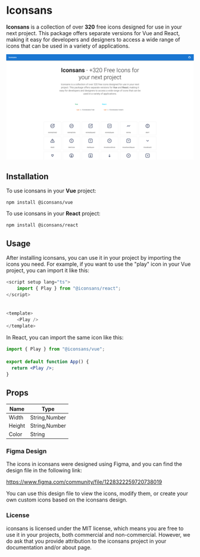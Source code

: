 # Iconsans

**Iconsans** is a collection of over **320** free icons designed for use in your next project. This package offers separate versions for Vue and React, making it easy for developers and designers to access a wide range of icons that can be used in a variety of applications.

![Website](./picture.png)

## Installation

To use iconsans in your **Vue** project:

```
npm install @iconsans/vue
```

To use iconsans in your **React** project:

```
npm install @iconsans/react
```

## Usage

After installing iconsans, you can use it in your project by importing the icons you need. For example, if you want to use the "play" icon in your Vue project, you can import it like this:

```js
<script setup lang="ts">
    import { Play } from "@iconsans/react";
</script>


<template>
    <Play />
</template>

```

In React, you can import the same icon like this:

```jsx
import { Play } from "@iconsans/vue";

export default function App() {
  return <Play />;
}
```

## Props

| Name   | Type          |
| ------ | ------------- |
| Width  | String,Number |
| Height | String,Number |
| Color  | String        |

### Figma Design

The icons in iconsans were designed using Figma, and you can find the design file in the following link:

https://www.figma.com/community/file/1228322259720738019

You can use this design file to view the icons, modify them, or create your own custom icons based on the iconsans design.

### License

iconsans is licensed under the MIT license, which means you are free to use it in your projects, both commercial and non-commercial. However, we do ask that you provide attribution to the iconsans project in your documentation and/or about page.
